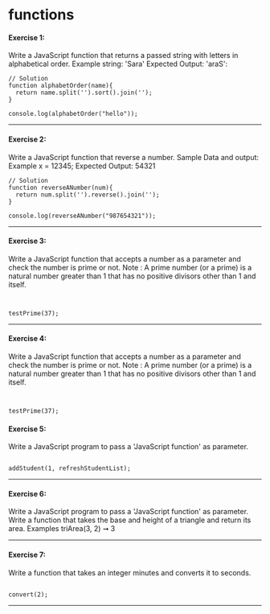 # functions

#### Exercise 1:
Write a JavaScript function that returns a passed string with letters in alphabetical order.
Example string: 'Sara'
Expected Output: 'araS':

```
// Solution 
function alphabetOrder(name){
  return name.split('').sort().join('');
}

console.log(alphabetOrder("hello"));
```
---
#### Exercise 2:
Write a JavaScript function that reverse a number.
Sample Data and output:
Example x = 12345;
Expected Output: 54321

```
// Solution 
function reverseANumber(num){
  return num.split('').reverse().join('');
}

console.log(reverseANumber("987654321"));
```
---
#### Exercise 3:
Write a JavaScript function that accepts a number as a parameter and check the number is prime or not.
Note : A prime number (or a prime) is a natural number greater than 1 that has no positive divisors other than 1 and itself.

```


testPrime(37);
```
---

#### Exercise 4:
Write a JavaScript function that accepts a number as a parameter and check the number is prime or not.
Note : A prime number (or a prime) is a natural number greater than 1 that has no positive divisors other than 1 and itself.

```


testPrime(37);
```
#### Exercise 5:
Write a JavaScript program to pass a 'JavaScript function' as parameter.

```

addStudent(1, refreshStudentList);
```
---
#### Exercise 6:
Write a JavaScript program to pass a 'JavaScript function' as parameter.
Write a function that takes the base and height of a triangle and return its area.
Examples
triArea(3, 2) ➞ 3

---
#### Exercise 7:
Write a function that takes an integer minutes and converts it to seconds.

```

convert(2);
```
---

